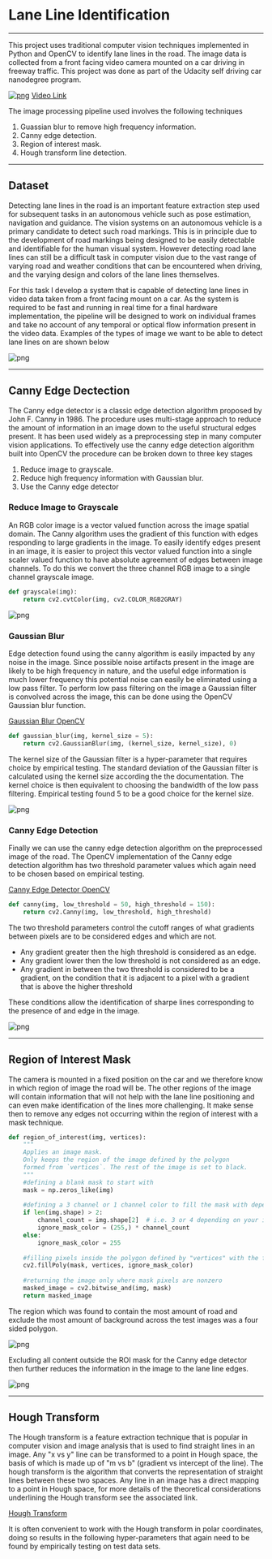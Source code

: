 # Lane Line Identification
***
This project uses traditional computer vision techniques implemented in Python and OpenCV to identify lane lines in the road. The image data is collected from a front facing video camera mounted on a car driving in freeway traffic. This project was done as part of the Udacity self driving car nanodegree program.


[![png](image_output/output1.png)](https://youtu.be/gcRVc0u5Qr0)
[Video Link](https://youtu.be/gcRVc0u5Qr0)

The image processing pipeline used involves the following techniques

1. Guassian blur to remove high frequency information.
2. Canny edge detection.
3. Region of interest mask.
4. Hough transform line detection.


***
## Dataset

Detecting lane lines in the road is an important feature extraction step used for subsequent tasks in an autonomous vehicle such as pose estimation, navigation and guidance. The vision systems on an autonomous vehicle is a primary candidate to detect such road markings. This is in principle due to the development of road markings being designed to be easily detectable and identifiable for the human visual system. However detecting road lane lines can still be a difficult task in computer vision due to the vast range of varying road and weather conditions that can be encountered when driving, and the varying design and colors of the lane lines themselves. 

For this task I develop a system that is capable of detecting lane lines in video data taken from a front facing mount on a car. As the system is required to be fast and running in real time for a final hardware implementation, the pipeline will be designed to work on individual frames and take no account of any temporal or optical flow information present in the video data. Examples of the types of image we want to be able to detect lane lines on are shown below


![png](image_output/Inputimages.png)

***
## Canny Edge Dectection

The Canny edge detector is a classic edge detection algorithm proposed by John F. Canny in 1986. The procedure uses multi-stage approach to reduce the amount of information in an image down to the useful structural edges present. It has been used widely as a preprocessing step in many computer vision applications. To effectively use the canny edge detection algorithm built into OpenCV the procedure can be broken down to three key stages

1. Reduce image to grayscale.
2. Reduce high frequency information with Gaussian blur.
3. Use the Canny edge detector

### Reduce Image to Grayscale

An RGB color image is a vector valued function across the image spatial domain. The Canny algorithm uses the gradient of this function with edges responding to large gradients in the image. To easily identify edges present in an image, it is easier to project this vector valued function into a single scaler valued function to have absolute agreement of edges between image channels. To do this we convert the three channel RGB image to a single channel grayscale image.

```python
def grayscale(img):
    return cv2.cvtColor(img, cv2.COLOR_RGB2GRAY)
```

![png](image_output/grayscale_images.png)

### Gaussian Blur

Edge detection found using the canny algorithm is easily impacted by any noise in the image. Since possible noise artifacts present in the image are likely to be high frequency in nature, and the useful edge information is much lower frequency this potential noise can easily be eliminated using a low pass filter. To perform low pass filtering on the image a Gaussian filter is convolved across the image, this can be done using the OpenCV Gaussian blur function. 

[Gaussian Blur OpenCV](https://docs.opencv.org/2.4/modules/imgproc/doc/filtering.html?highlight=gaussianblur#gaussianblur)

```python
def gaussian_blur(img, kernel_size = 5):
    return cv2.GaussianBlur(img, (kernel_size, kernel_size), 0)
```

The kernel size of the Gaussian filter is a hyper-parameter that requires choice by empirical testing. The standard deviation of the Gaussian filter is calculated using the kernel size according the the documentation. The kernel choice is then equivalent to choosing the bandwidth of the low pass filtering. Empirical testing found 5 to be a good choice for the kernel size. 

![png](image_output/Gaussian_blur.png)

### Canny Edge Detection
Finally we can use the canny edge detection algorithm on the preprocessed image of the road. The OpenCV implementation of the Canny edge detection algorithm has two threshold parameter values which again need to be chosen based on empirical testing.

[Canny Edge Detector OpenCV](https://docs.opencv.org/2.4/doc/tutorials/imgproc/imgtrans/canny_detector/canny_detector.html)


```python
def canny(img, low_threshold = 50, high_threshold = 150):
    return cv2.Canny(img, low_threshold, high_threshold)
```
The two threshold parameters control the cutoff ranges of what gradients between pixels are to be considered edges and which are not.

- Any gradient greater then the high threshold is considered as an edge.
- Any gradient lower then the low threshold is not considered as an edge.
- Any gradient in between the two threshold is considered to be a gradient, on the condition that it is adjacent to a pixel with a gradient that is above the higher threshold

These conditions allow the identification of sharpe lines corresponding to the presence of and edge in the image.

![png](image_output/Canny_edge_image.png)

***
## Region of Interest Mask

The camera is mounted in a fixed position on the car and we therefore know in which region of image the road will be. The other regions of the image will contain information that will not help with the lane line positioning and can even make identification of the lines more challenging. It make sense then to remove any edges not occurring within the region of interest with a mask technique.

```python
def region_of_interest(img, vertices):
    """
    Applies an image mask.
    Only keeps the region of the image defined by the polygon
    formed from `vertices`. The rest of the image is set to black.
    """
    #defining a blank mask to start with
    mask = np.zeros_like(img)   
    
    #defining a 3 channel or 1 channel color to fill the mask with depending on the input image
    if len(img.shape) > 2:
        channel_count = img.shape[2]  # i.e. 3 or 4 depending on your image
        ignore_mask_color = (255,) * channel_count
    else:
        ignore_mask_color = 255
        
    #filling pixels inside the polygon defined by "vertices" with the fill color    
    cv2.fillPoly(mask, vertices, ignore_mask_color)
    
    #returning the image only where mask pixels are nonzero
    masked_image = cv2.bitwise_and(img, mask)
    return masked_image
```

The region which was found to contain the most amount of road and exclude the most amount of background across the test images was a four sided polygon.


![png](image_output/ROI_vis.png)

Excluding all content outside the ROI mask for the Canny edge detector then further reduces the information in the image to the lane line edges.


![png](image_output/ROI_canny.png)

***
## Hough Transform


The Hough transform is a feature extraction technique that is popular in computer vision and image analysis that is used to find straight lines in an image. Any "x vs y" line can be transformed to a point in Hough space, the basis of which is made up of "m vs b" (gradient vs intercept of the line). The hough transform is the algorithm that converts the representation of straight lines between these two spaces. Any line in an image has a direct mapping to a point in Hough space, for more details of the theoretical considerations underlining the Hough transform see the associated link.

[Hough Transform](https://docs.opencv.org/2.4/doc/tutorials/imgproc/imgtrans/hough_lines/hough_lines.html)

It is often convenient to work with the Hough transform in polar coordinates, doing so results in the following hyper-parameters that again need to be found by empirically testing on test data sets.
